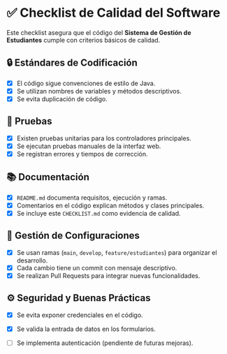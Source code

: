 # ✅ Checklist de Calidad del Software

Este checklist asegura que el código del **Sistema de Gestión de Estudiantes** cumple con criterios básicos de calidad.

## 🔒 Estándares de Codificación
- [x] El código sigue convenciones de estilo de Java.
- [x] Se utilizan nombres de variables y métodos descriptivos.
- [x] Se evita duplicación de código.

## 🧪 Pruebas
- [x] Existen pruebas unitarias para los controladores principales.
- [x] Se ejecutan pruebas manuales de la interfaz web.
- [x] Se registran errores y tiempos de corrección.

## 📚 Documentación
- [x] `README.md` documenta requisitos, ejecución y ramas.
- [x] Comentarios en el código explican métodos y clases principales.
- [x] Se incluye este `CHECKLIST.md` como evidencia de calidad.

## 🔄 Gestión de Configuraciones
- [x] Se usan ramas (`main`, `develop`, `feature/estudiantes`) para organizar el desarrollo.
- [x] Cada cambio tiene un commit con mensaje descriptivo.
- [x] Se realizan Pull Requests para integrar nuevas funcionalidades.

## ⚙️ Seguridad y Buenas Prácticas
- [x] Se evita exponer credenciales en el código.
- [x] Se valida la entrada de datos en los formularios.
- [ ] Se implementa autenticación (pendiente de futuras mejoras).

